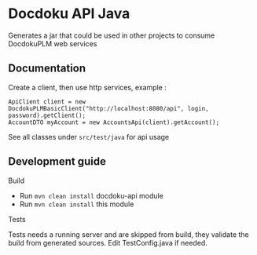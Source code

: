 # Docdoku API Java

Generates a jar that could be used in other projects to consume DocdokuPLM web services

## Documentation

Create a client, then use http services, example :

    ApiClient client = new DocdokuPLMBasicClient("http://localhost:8080/api", login, password).getClient();
    AccountDTO myAccount = new AccountsApi(client).getAccount();
    
See all classes under `src/test/java` for api usage

## Development guide

Build 
    
* Run `mvn clean install` docdoku-api module
* Run `mvn clean install` this module

Tests

Tests needs a running server and are skipped from build, they validate the build from generated sources. Edit TestConfig.java if needed.
